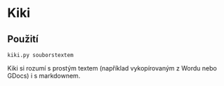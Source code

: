 # Kiki

## Použití

    kiki.py souborstextem
  
Kiki si rozumí s prostým textem (například vykopírovaným z Wordu nebo GDocs) i s markdownem.
